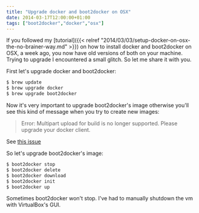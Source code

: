 ```yaml
---
title: "Upgrade docker and boot2docker on OSX"
date: 2014-03-17T12:00:00+01:00
tags: ["boot2docker","docker","osx"]
---
```


If you followed my [tutorial]({{< relref "2014/03/03/setup-docker-on-osx-the-no-brainer-way.md" >}}) on how to install docker and boot2docker on OSX, a week ago, you now have old versions of both on your machine. Trying to upgrade I encountered a small glitch. So let me share it with you.

First let's upgrade docker and boot2docker:

```bash
$ brew update
$ brew upgrade docker
$ brew upgrade boot2docker
```

Now it's very important to upgrade boot2docker's image otherwise you'll see this kind of message when you try to create new images:

<blockquote>
  Error: Multipart upload for build is no longer supported. Please upgrade your docker client.
</blockquote>

See <a href="https://github.com/dotcloud/docker/issues/4597">this issue</a>

So let's upgrade boot2docker's image:

```bash
$ boot2docker stop
$ boot2docker delete
$ boot2docker download
$ boot2docker init
$ boot2docker up
```

Sometimes boot2docker won't stop. I've had to manually shutdown the vm with VirtualBox's GUI.
